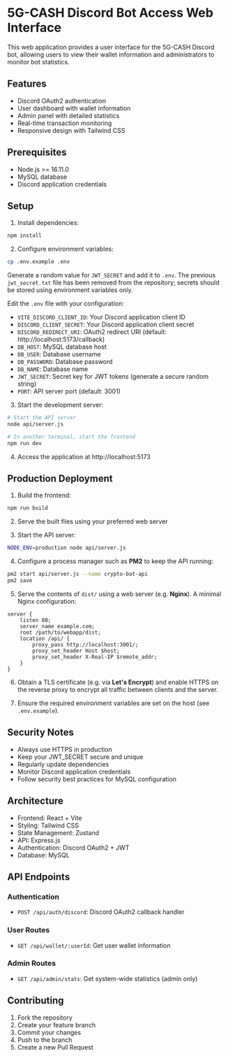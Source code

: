 # 5G-CASH Discord Bot Access Web Interface

This web application provides a user interface for the 5G-CASH Discord bot, allowing users to view their wallet information and administrators to monitor bot statistics.

## Features

- Discord OAuth2 authentication
- User dashboard with wallet information
- Admin panel with detailed statistics
- Real-time transaction monitoring
- Responsive design with Tailwind CSS

## Prerequisites

- Node.js >= 16.11.0
- MySQL database
- Discord application credentials

## Setup

1. Install dependencies:
```bash
npm install
```

2. Configure environment variables:
```bash
cp .env.example .env
```

Generate a random value for `JWT_SECRET` and add it to `.env`. The previous
`jwt_secret.txt` file has been removed from the repository; secrets should be
stored using environment variables only.

Edit the `.env` file with your configuration:

- `VITE_DISCORD_CLIENT_ID`: Your Discord application client ID
- `DISCORD_CLIENT_SECRET`: Your Discord application client secret
- `DISCORD_REDIRECT_URI`: OAuth2 redirect URI (default: http://localhost:5173/callback)
- `DB_HOST`: MySQL database host
- `DB_USER`: Database username
- `DB_PASSWORD`: Database password
- `DB_NAME`: Database name
- `JWT_SECRET`: Secret key for JWT tokens (generate a secure random string)
- `PORT`: API server port (default: 3001)

3. Start the development server:
```bash
# Start the API server
node api/server.js

# In another terminal, start the frontend
npm run dev
```

4. Access the application at http://localhost:5173

## Production Deployment

1. Build the frontend:
```bash
npm run build
```

2. Serve the built files using your preferred web server

3. Start the API server:
```bash
NODE_ENV=production node api/server.js
```
4. Configure a process manager such as **PM2** to keep the API running:
```bash
pm2 start api/server.js --name crypto-bot-api
pm2 save
```

5. Serve the contents of `dist/` using a web server (e.g. **Nginx**). A minimal
   Nginx configuration:
```nginx
server {
    listen 80;
    server_name example.com;
    root /path/to/webapp/dist;
    location /api/ {
        proxy_pass http://localhost:3001/;
        proxy_set_header Host $host;
        proxy_set_header X-Real-IP $remote_addr;
    }
}
```

6. Obtain a TLS certificate (e.g. via **Let's Encrypt**) and enable HTTPS on the
   reverse proxy to encrypt all traffic between clients and the server.

7. Ensure the required environment variables are set on the host (see `.env.example`).

## Security Notes

- Always use HTTPS in production
- Keep your JWT_SECRET secure and unique
- Regularly update dependencies
- Monitor Discord application credentials
- Follow security best practices for MySQL configuration

## Architecture

- Frontend: React + Vite
- Styling: Tailwind CSS
- State Management: Zustand
- API: Express.js
- Authentication: Discord OAuth2 + JWT
- Database: MySQL

## API Endpoints

### Authentication
- `POST /api/auth/discord`: Discord OAuth2 callback handler

### User Routes
- `GET /api/wallet/:userId`: Get user wallet information

### Admin Routes
- `GET /api/admin/stats`: Get system-wide statistics (admin only)

## Contributing

1. Fork the repository
2. Create your feature branch
3. Commit your changes
4. Push to the branch
5. Create a new Pull Request